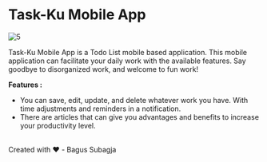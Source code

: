 # Task-Ku Mobile App

![5](https://user-images.githubusercontent.com/74639319/228580754-7d74dd6d-3579-467b-8da9-9770432442d9.jpg)

Task-Ku Mobile App is a Todo List mobile based application. This mobile application can facilitate your daily work with the available features. Say goodbye to disorganized work, and welcome to fun work!

__Features :__
* You can save, edit, update, and delete whatever work you have. With time adjustments and reminders in a notification.
* There are articles that can give you advantages and benefits to increase your productivity level.
<br/>
Created with ❤️ - Bagus Subagja
